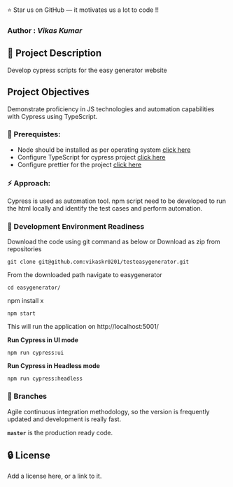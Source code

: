 
:star: Star us on GitHub — it motivates us a lot to code !!
### Author : _Vikas Kumar_

##  :beginner: Project Description 
Develop cypress scripts for the easy generator website
## Project Objectives 
Demonstrate proficiency in JS technologies and automation capabilities with Cypress using TypeScript. 

### :notebook: Prerequistes:
 - Node should be installed as per operating system [click here](https://nodejs.org/en/download/package-manager)<br/>
 - Configure TypeScript for cypress project [click here](https://docs.cypress.io/guides/tooling/typescript-support)<br/>
 - Configure prettier for the project [click here](https://prettier.io/)<br/>

###  :zap: Approach: 

Cypress  is used as automation tool. npm script need to be developed to run the html locally and identify the test cases and perform automation. <br/>


###  :nut_and_bolt: Development Environment Readiness 

Download the code using git command as below or Download as zip from repositories<br/>
```
git clone git@github.com:vikaskr0201/testeasygenerator.git
```
From the downloaded path navigate to easygenerator<br/>
```
cd easygenerator/
```
npm install
x
```
npm start 

```
This will run the application on http://localhost:5001/ <br/>

**Run Cypress in UI mode**
```
npm run cypress:ui

```
**Run Cypress in Headless mode**

```
npm run cypress:headless

```

### :cactus: Branches

 Agile continuous integration methodology, so the version is frequently updated and development is really fast.<br/>

**`master`** is the production ready code.

##  :lock: License
Add a license here, or a link to it.






